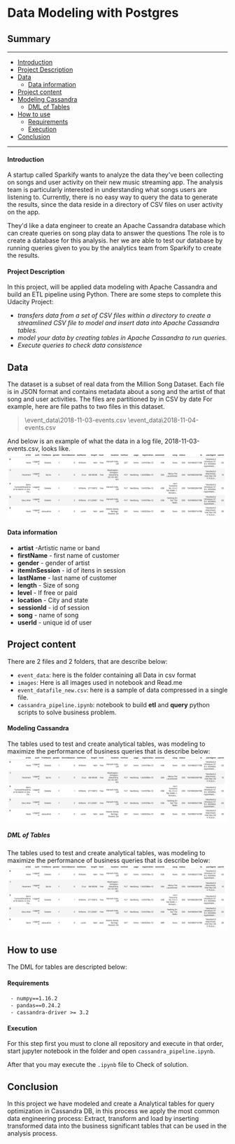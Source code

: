 # Data Modeling with Postgres

## Summary
***
- [Introduction](#intro)
- [Project Description](#descript)
- [Data](#data)
  - [Data information](#datainfo)
- [Project content](#content)
- [Modeling Cassandra](#model)
  - [DML of Tables](#dml)
- [How to use](#usage)
  - [Requirements](#reg)
  - [Execution](#exec)
- [Conclusion](#conclusion)
***

#### Introduction <a name="intro"></a>

A startup called Sparkify wants to analyze the data they've been collecting on songs and user activity on their new music streaming app. The analysis team is particularly interested in understanding what songs users are listening to. Currently, there is no easy way to query the data to generate the results, since the data reside in a directory of CSV files on user activity on the app.

They'd like a data engineer to create an Apache Cassandra database which can create queries on song play data to answer the questions The role is to create a database for this analysis. her we are able to test our database by running queries given to you by the analytics team from Sparkify to create the results.


#### Project Description <a name="descript"></a>

In this project, will be applied data modeling with Apache Cassandra and build an ETL pipeline using Python. There are some steps to complete this Udacity Project:
 - *transfers data from a set of CSV files within a directory to create a streamlined CSV file to model and insert data into Apache Cassandra tables.*
 - *model your data by creating tables in Apache Cassandra to run queries.*
 - *Execute queries to check data consistence*
## Data <a name="data"></a>

The dataset is a subset of real data from the Million Song Dataset. Each file is in JSON format and contains metadata about a song and the artist of that song and user activities. The files are partitioned by in CSV by date For example, here are file paths to two files in this dataset.
> \event_data\2018-11-03-events.csv
> \event_data\2018-11-04-events.csv

And below is an example of what the data in a log file, 2018-11-03-events.csv, looks like.
![dataframe log data](https://github.com/Gutelvam/etl_with_postegres/blob/master/img/log-data.png?raw=true "Log Data")

#### Data information <a name="datainfo"></a>
- **artist** -Artistic name or band
- **firstName** - first name of customer
- **gender** - gender of artist
- **itemInSession** - id of itens in session
- **lastName** - last name of customer
- **length** - Size of song
- **level** - If free or paid
- **location** - City and state
- **sessionId** - id of session
- **song** - name of song
- **userId** - unique id of user

## Project content <a name="content"></a>
There are 2 files  and 2 folders, that are describe below:

- `event_data`: here is the folder containing all  Data in csv format
- `images`: Here is all images used in notebook and Read.me
- `event_datafile_new.csv`: here is a sample of data compressed in a single file.
- `cassandra_pipeline.ipynb`: notebook to build **etl** and **query**  python scripts to solve business problem.


#### **Modeling Cassandra** <a name="model"></a>
The tables used to test and create analytical tables, was modeling to maximize the performance of business queries that is describe below:
![dataframe log data](https://github.com/Gutelvam/etl_with_postegres/blob/master/img/log-data.png?raw=true "Log Data")

##### **DML of Tables** <a name="dml"></a>
The tables used to test and create analytical tables, was modeling to maximize the performance of business queries that is describe below:
![dataframe log data](https://github.com/Gutelvam/etl_with_postegres/blob/master/img/log-data.png?raw=true "Log Data")

## How to  use <a name="usage"></a>
The DML for tables are descripted below:

#### Requirements <a name="reg"></a>
     - numpy==1.16.2
     - pandas==0.24.2
     - cassandra-driver >= 3.2
#### Execution <a name="exec"></a>
 
For this step first you must to clone all repository and execute in that order, start jupyter notebook in the folder and open  `cassandra_pipeline.ipynb`.

After that you may execute the `.ipynb` file to Check of solution.

## Conclusion <a name="conclusion"></a>
In this project we have modeled  and create a Analytical tables for query optimization in Cassandra DB, in this process we apply the most common data engineering process: Extract, transform and load by inserting transformed data into the business significant tables that can be used in the analysis process.